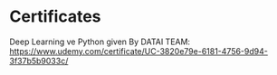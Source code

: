 # Certificates
Deep Learning ve Python given By DATAI TEAM:
https://www.udemy.com/certificate/UC-3820e79e-6181-4756-9d94-3f37b5b9033c/
